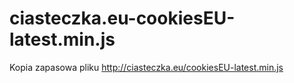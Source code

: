 # ciasteczka.eu-cookiesEU-latest.min.js
Kopia zapasowa pliku http://ciasteczka.eu/cookiesEU-latest.min.js
